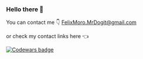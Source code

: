 ### Hello there 👋

<!--
**MrDogit/MrDogit** is a ✨ _special_ ✨ repository because its `README.md` (this file) appears on your GitHub profile.

Here are some ideas to get you started:

- 🔭 I’m currently working on ...
- 🌱 I’m currently learning ...
- 👯 I’m looking to collaborate on ...
- 🤔 I’m looking for help with ...
- 💬 Ask me about ...
- 📫 How to reach me: ...
- 😄 Pronouns: ...
- ⚡ Fun fact: ...
-->

You can contact me 👇
FelixMoro.MrDogit@gmail.com

or check my contact links here
👈

[![Codewars badge](https://www.codewars.com/users/MrDogit/badges/large)](https://www.codewars.com/users/MrDogit)
